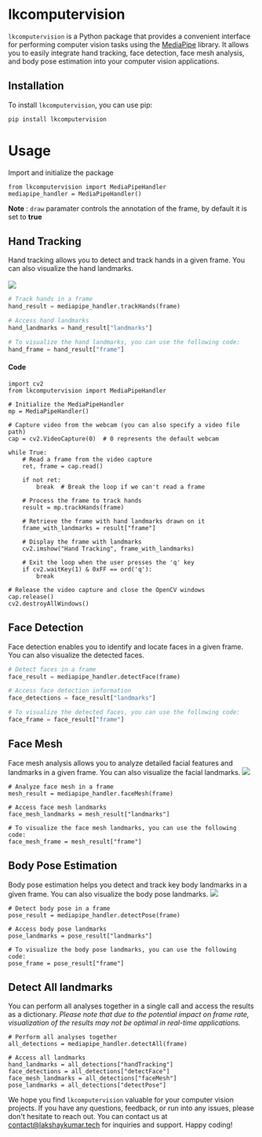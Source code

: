 # lkcomputervision

`lkcomputervision` is a Python package that provides a convenient interface for performing computer vision tasks using the [MediaPipe](https://developers.google.com/mediapipe/solutions/guide) library. It allows you to easily integrate hand tracking, face detection, face mesh analysis, and body pose estimation into your computer vision applications.

## Installation

To install `lkcomputervision`, you can use pip:

```bash
pip install lkcomputervision
```

# Usage

Import and initialize the package
```commandline
from lkcomputervision import MediaPipeHandler
mediapipe_handler = MediaPipeHandler()
```
**Note** : `draw` paramater controls the annotation of the frame, by default it is set to **true**

## Hand Tracking

Hand tracking allows you to detect and track hands in a given frame. You can also visualize the hand landmarks.
<br>
<br>
![](https://developers.google.com/static/mediapipe/images/solutions/hand-landmarks.png)
```python
# Track hands in a frame
hand_result = mediapipe_handler.trackHands(frame)

# Access hand landmarks
hand_landmarks = hand_result["landmarks"]

# To visualize the hand landmarks, you can use the following code:
hand_frame = hand_result["frame"]
```

#### Code
```
import cv2
from lkcomputervision import MediaPipeHandler

# Initialize the MediaPipeHandler
mp = MediaPipeHandler()

# Capture video from the webcam (you can also specify a video file path)
cap = cv2.VideoCapture(0)  # 0 represents the default webcam

while True:
    # Read a frame from the video capture
    ret, frame = cap.read()

    if not ret:
        break  # Break the loop if we can't read a frame

    # Process the frame to track hands
    result = mp.trackHands(frame)

    # Retrieve the frame with hand landmarks drawn on it
    frame_with_landmarks = result["frame"]

    # Display the frame with landmarks
    cv2.imshow("Hand Tracking", frame_with_landmarks)

    # Exit the loop when the user presses the 'q' key
    if cv2.waitKey(1) & 0xFF == ord('q'):
        break

# Release the video capture and close the OpenCV windows
cap.release()
cv2.destroyAllWindows()
```

## Face Detection

Face detection enables you to identify and locate faces in a given frame. You can also visualize the detected faces.
```python
# Detect faces in a frame
face_result = mediapipe_handler.detectFace(frame)

# Access face detection information
face_detections = face_result["landmarks"]

# To visualize the detected faces, you can use the following code:
face_frame = face_result["frame"]
```

## Face Mesh
Face mesh analysis allows you to analyze detailed facial features and landmarks in a given frame. You can also visualize the facial landmarks.
![](https://developers.google.com/static/mediapipe/images/solutions/face_landmarker_output.png)
```commandline
# Analyze face mesh in a frame
mesh_result = mediapipe_handler.faceMesh(frame)

# Access face mesh landmarks
face_mesh_landmarks = mesh_result["landmarks"]

# To visualize the face mesh landmarks, you can use the following code:
face_mesh_frame = mesh_result["frame"]
```

## Body Pose Estimation
Body pose estimation helps you detect and track key body landmarks in a given frame. You can also visualize the body pose landmarks.
![](https://learnopencv.com/wp-content/uploads/2022/03/MediaPipe-pose-BlazePose-Topology.jpg)
```commandline
# Detect body pose in a frame
pose_result = mediapipe_handler.detectPose(frame)

# Access body pose landmarks
pose_landmarks = pose_result["landmarks"]

# To visualize the body pose landmarks, you can use the following code:
pose_frame = pose_result["frame"]
```

## Detect All landmarks
You can perform all analyses together in a single call and access the results as a dictionary. *Please note that due to the potential impact on frame rate, visualization of the results may not be optimal in real-time applications.*

```commandline
# Perform all analyses together
all_detections = mediapipe_handler.detectAll(frame)

# Access all landmarks
hand_landmarks = all_detections["handTracking"]
face_detections = all_detections["detectFace"]
face_mesh_landmarks = all_detections["faceMesh"]
pose_landmarks = all_detections["detectPose"]
```

We hope you find `lkcomputervision` valuable for your computer vision projects. If you have any questions, feedback, or run into any issues, please don't hesitate to reach out. You can contact us at [contact@lakshaykumar.tech](mailto:contact@lakshaykumar.tech) for inquiries and support. Happy coding!
